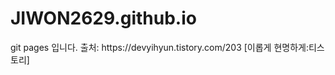 # JIWON2629.github.io
<!-- index.html -->

<!DOCTYPE html>
<html lang="en">
<head>
    <meta charset="UTF-8">
    <meta name="viewport" content="width=device-width, initial-scale=1.0">
    <title>웹 호스팅</title>
</head>
<body>
    git pages 입니다.
</body>
</html>
출처: https://devyihyun.tistory.com/203 [이롭게 현명하게:티스토리]
